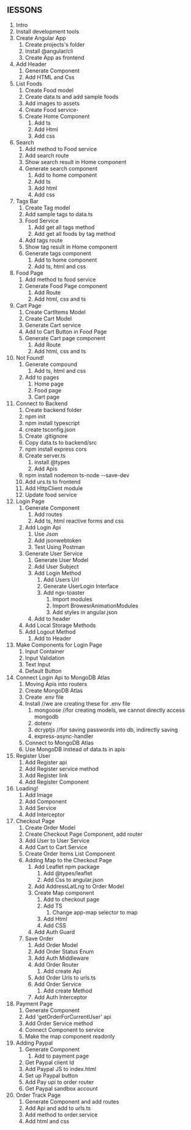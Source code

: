 ## lESSONS
1. Intro
2. Install development tools
3. Create Angular App
    1. Create projects's folder
    2. Install @angular/cli
    3. Create App as frontend
4. Add Header
    1. Generate Component
    2. Add HTML and Css
5. List Foods
    1. Create Food model
    2. Create data.ts and add sample foods
    3. Add images to assets
    4. Create Food service-
    5. Create Home Component
        1. Add ts
        2. Add Html
        3. Add css
6. Search
    1. Add method to Food service
    2. Add search route
    3. Show search result in Home component
    4. Generate search component
        1. Add to home component
        2. Add ts
        3. Add html
        4. Add css
7. Tags Bar
    1. Create Tag model
    2. Add sample tags to data.ts
    3. Food Service
        1. Add get all tags method
        2. Add get all foods by tag method
    4. Add tags route
    5. Show tag result in Home component
    6. Generate tags component
        1. Add to home component
        2. Add ts, html and css
8. Food Page
    1. Add method to food service
    2. Generate Food Page component
        1. Add Route
        2. Add html, css and ts
9. Cart Page
    1. Create CartItems Model
    2. Create Cart Model
    3. Generate Cart service
    4. Add to Cart Button in Food Page
    5. Generate Cart page component
        1. Add Route
        2. Add html, css and ts
10. Not Found!
    1. Generate compound
        1. Add ts, html and css
    2. Add to pages
        1. Home page
        2. Food page
        3. Cart page
11. Connect to Backend
    1. Create backend folder
    2. npm init
    3. npm install typescript
    4. create tsconfig.json
    5. Create .gitignore
    6. Copy data.ts to backend/src
    7. npm install express cors
    8. Create server.ts
        1. install @types
        2. Add Apis
    9. npm install nodemon ts-node --save-dev
    10. Add urs.ts to frontend
    11. Add HttpClient module
    12. Update food service
12. Login Page
    1. Generate Component
        1. Add routes
        2. Add ts, html reactive forms and css
    2. Add Login Api
        1. Use Json
        2. Add jsonwebtoken
        3. Test Using Postman
    3. Generate User Service
        1. Generate User Model
        2. Add User Subject
        3. Add Login Method
            1. Add Users Url
            2. Generate UserLogin Interface
            3. Add ngx-toaster
                1. Import modules
                2. Import BrowesrAnimationModules
                3. Add styles in angular.json
        4. Add to header
    1. Add Local Storage Methods
    2. Add Logout Method
        1. Add to Header
13. Make Components for Login Page
    1. Input Container
    2. Input Validation
    3. Text Input
    4. Default Button
14. Connect Login Api to MongoDB Atlas
    1. Moving Apis into routers
    2. Create MongoDB Atlas
    3. Create .env file
    4. Install   //we are creating these for .env file
        1. mongoose  //for creating models, we cannot directly access mongodb
        2. dotenv
        3. dcryptjs //for saving passwords into db, indirectly saving
        4. express-async-handler
    5. Connect to MongoDB Atlas
    6. Use MongoDB instead of data.ts in apis
15. Register User
    1. Add Register api
    2. Add Register service method
    3. Add Register link
    4. Add Register Component
16. Loading!
    1. Add Image
    2. Add Component
    3. Add Service
    4. Add Interceptor
17. Checkout Page
    1. Create Order Model
    2. Create Checkout Page Component, add router
    3. Add User to User Service
    4. Add Cart to Cart Service
    5. Create Order Items List Component
    6. Adding Map to the Checkout Page
        1. Add Leaflet npm package
            1. Add @types/leaflet
            2. Add Css to angular.json
        2. Add AddressLatLng to Order Model
        3. Create Map component
            1. Add to checkout page
            2. Add TS
                1. Change app-map selector to map
            3. Add Html
            4. Add CSS
        4. Add Auth Guard
    7. Save Order
        1. Add Order Model
        2. Add Order Status Enum
        3. Add Auth Middleware
        4. Add Order Router
            1. Add create Api
        5. Add Order Urls to urls.ts
        6. Add Order Service
            1. Add create Method
        7. Add Auth Interceptor
18. Payment Page
    1. Generate Component
    2. Add 'getOrderForCurrentUser' api
    3. Add Order Service method
    4. Connect Component to service
    5. Make the map component readonly
19. Adding Paypal
    1. Generate Component
        1. Add to payment page
    2. Get Paypal client Id
    3. Add Paypal JS to index.html
    4. Set up Paypal button
    5. Add Pay upi to order router
    6. Get Paypal sandbox account
20. Order Track Page
    1. Generate Component and add routes
    2. Add Api and add to urls.ts
    3. Add method to order.service
    4. Add html and css